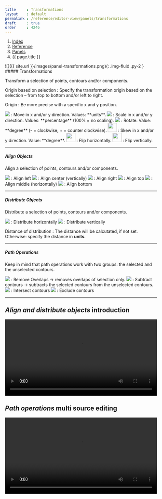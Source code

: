```yaml
---
title     : Transformations
layout    : default
permalink : /reference/editor-view/panels/transformations
draft     : true
order     : 4246
---
```


<nav aria-label="breadcrumb">
  <ol class="breadcrumb small">
    <li class="breadcrumb-item"><a href="{{ site.url }}">Index</a></li>
    <li class="breadcrumb-item"><a href="{{ site.url }}/reference">Reference</a></li>
    <li class="breadcrumb-item"><a href="../panels">Panels</a></li>
    <li class="breadcrumb-item active" aria-current="page">{{ page.title }}</li>
  </ol>
</nav>

<div class='row'>
<div class='col-md' markdown='1'>
![]({{ site.url }}/images/panel-transformations.png){: .img-fluid .py-2 }
</div>
<div class='col-md' markdown='1'>
##### Transformations

Transform a selection of points, contours and/or components.

Origin based on selection
: Specify the transformation origin based on the selection – from top to bottom and/or left to right.

Origin
: Be more precise with a specific x and y position.

<img src='{{ site.url }}/images/icons/arrow-move-right.svg' />
: Move in x and/or y direction. Values: **units**.

<img src='{{ site.url }}/images/icons/resize.svg' />
: Scale in x and/or y direction. Values: **percentage** (100% = no scaling).

<img src='{{ site.url }}/images/icons/rotate.svg' />
: Rotate. Value: **degree** (- = clockwise, + = counter clockwise).

<img height="30" src='{{ site.url }}/images/icons/skew.svg' />
: Skew in x and/or y direction. Value: **degree**.

<img height="30" src='{{ site.url }}/images/icons/flip-horizontal.svg' />
: Flip horizontally.

<img height="30" src='{{ site.url }}/images/icons/flip-vertical.svg' />
: Flip vertically.

- - -

##### Align Objects

Align a selection of points, contours and/or components.

<img src='{{ site.url }}/images/icons/vertical-align-left.svg' /> 
: Align left

<img src='{{ site.url }}/images/icons/vertical-align-center.svg' /> 
: Align center (vertically)

<img src='{{ site.url }}/images/icons/vertical-align-right.svg' /> 
: Align right

<img src='{{ site.url }}/images/icons/horizontal-align-top.svg' /> 
: Align top

<img src='{{ site.url }}/images/icons/horizontal-align-center.svg' /> 
: Align middle (horizontally)

<img src='{{ site.url }}/images/icons/horizontal-align-bottom.svg' /> 
: Align bottom 

- - -

##### Distribute Objects

Distribute a selection of points, contours and/or components.

<img src='{{ site.url }}/images/icons/layout-distribute-vertical.svg' />
: Distribute horizontally

<img src='{{ site.url }}/images/icons/layout-distribute-horizontal.svg' />
: Distribute vertically

Distance of distribution
: The distance will be calcutated, if not set. Otherwise: specify the distance in **units**. 

- - -

##### Path Operations

Keep in mind that path operations work with two groups: the selected and the unselected contours.

<img src='{{ site.url }}/images/icons/layers-union.svg' />
: Remove Overlaps -> removes overlaps of selection only.

<img src='{{ site.url }}/images/icons/layers-subtract.svg' />
: Subtract contours -> subtracts the selected contours from the unselected contours.

<img src='{{ site.url }}/images/icons/layers-intersect-2.svg' />
: Intersect contours

<img src='{{ site.url }}/images/icons/layers-difference.svg' />
: Exclude contours

</div>
</div>


- - -

*Align and distribute objects* introduction
-------
<video src="{{ site.url }}/videos/align-distribute-objects.mp4" controls="controls" style="width: 100%; max-width: 600px">
</video>

*Path operations* multi source editing
-------
<video src="{{ site.url }}/videos/path-operations.mp4" controls="controls" style="width: 100%; max-width: 600px">
</video>